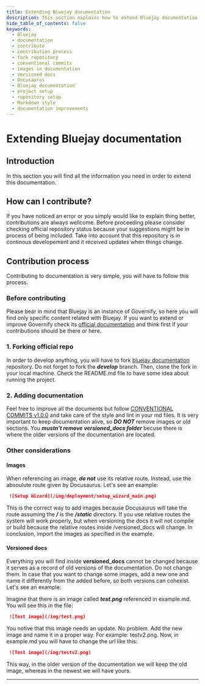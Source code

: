 ```yaml
---
title: Extending Bluejay documentation
description: This section explains how to extend Bluejay documentation.
hide_table_of_contents: false
keywords:
  - Bluejay
  - documentation
  - contribute
  - contribution process
  - fork repository
  - conventional commits
  - images in documentation
  - versioned docs
  - Docusaurus
  - Bluejay documentation
  - project setup
  - repository setup
  - Markdown style
  - documentation improvements
---
```


# Extending Bluejay documentation

## Introduction

In this section you will find all the information you need in order to extend this documentation.

## How can I contribute?

If you have noticed an error or you simply would like to explain thing better, contributions are always wellcome. Before proceeding please consider checking official repository status because your suggestions might be in process of being included. Take into account that this repository is in continous developement and it received updates when things change.

## Contribution process

Contributing to documentation is very simple, you will have to follow this process.

### Before contributing

Please bear in mind that Bluejay is an instance of Governify, so here you will find only specific content related with Bluejay. If you want to extend or improve Governify check its [official documentation](https://docs.governify.io/) and think first if your contributions should be there or here.

### 1. Forking official repo

In order to develop anything, you will have to fork [bluejay documentation](https://github.com/governify/bluejay-docs) repository. Do not forget to fork the ***develop*** branch. Then, clone the fork in your local machine. Check the README.md file to have some idea about running the project.

### 2. Adding documentation

Feel free to improve all the documents but follow [CONVENTIONAL COMMITS v1.0.0](https://www.conventionalcommits.org/en/v1.0.0/) and take care of the style and lint in your md files. It is very important to keep documentation alive, so ***DO NOT*** remove images or old sections. You ***mustn't remove versioned_docs folder*** becuse there is where the older versions of the documentation are located.

### Other considerations

#### Images

When referencing an image, ***do not*** use its relative route. Instead, use the absoulute route given by Docusaurus. Let's see an example:

```md
 ![Setup Wizard](/img/deployment/setup_wizard_main.png)
```

This is the correct way to add images because Docusaurus will take the route assuming the ***/*** is the ***/static*** directory. If you use relative routes the system will work properly, but when versioning the docs it will not compile or build because the relative routes inside /versioned_docs will change. In conclusion, import the images as specified in the example.

#### Versioned docs

Everything you will find inside **versioned_docs** cannot be changed because it serves as a record of old versions of the documentation. Do not change them. In case that you want to change some images, add a new one and name it differently from the added before, so both versions can cohexist. Let's see an example:

Imagine that there is an image called ***test.png*** referenced in example.md. You will see this in the file:

```md
 ![Test image](/img/test.png)
```

You notive that this image needs an update. No problem. Add the new image and name it in a proper way. For example: testv2.png. Now, in example.md you will have to change the url like this:

```md
 ![Test image](/img/testv2.png)
```

This way, in the older version of the documentation we will keep the old image, whereas in the newest we will have yours.

---
